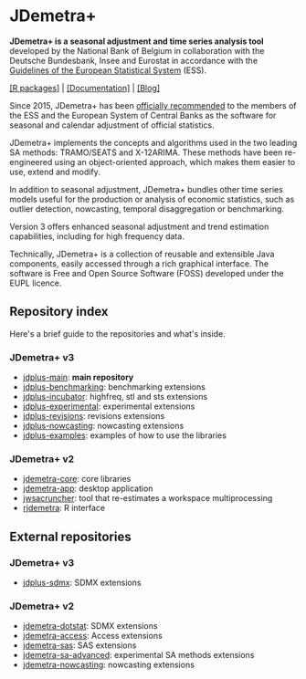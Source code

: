 # JDemetra+

**JDemetra+ is a seasonal adjustment and time series analysis tool** developed by the National Bank of Belgium in collaboration with the Deutsche Bundesbank, Insee and Eurostat in accordance with the [Guidelines of the European Statistical System](https://ec.europa.eu/eurostat/documents/3859598/6830795/KS-GQ-15-001-EN-N.pdf) (ESS).

[[R packages]](https://github.com/rjdverse) | 
[[Documentation]](https://jdemetra-new-documentation.netlify.app/) | 
[[Blog]](https://jdemetra-universe-blog.netlify.app/)

Since 2015, JDemetra+ has been [officially recommended](https://ec.europa.eu/eurostat/cros/system/files/Jdemetra_%20release.pdf) to the members of the ESS and the European System of Central Banks as the software for seasonal and calendar adjustment of official statistics.

JDemetra+ implements the concepts and algorithms used in the two leading SA methods: TRAMO/SEATS and X-12ARIMA. These methods have been re-engineered using an object-oriented approach, which makes them easier to use, extend and modify.

In addition to seasonal adjustment, JDemetra+ bundles other time series models useful for the production or analysis of economic statistics, such as outlier detection, nowcasting, temporal disaggregation or benchmarking. 

Version 3 offers enhanced seasonal adjustment and trend estimation capabilities, including for high frequency data.

Technically, JDemetra+ is a collection of reusable and extensible Java components, easily accessed through a rich graphical interface. The software is Free and Open Source Software (FOSS) developed under the EUPL licence.

## Repository index

Here's a brief guide to the repositories and what's inside.

### JDemetra+ v3

- [jdplus-main](https://github.com/jdemetra/jdplus-main): **main repository**
- [jdplus-benchmarking](https://github.com/jdemetra/jdplus-benchmarking): benchmarking extensions
- [jdplus-incubator](https://github.com/jdemetra/jdplus-incubator): highfreq, stl and sts extensions
- [jdplus-experimental](https://github.com/jdemetra/jdplus-experimental): experimental extensions
- [jdplus-revisions](https://github.com/jdemetra/jdplus-revisions): revisions extensions
- [jdplus-nowcasting](https://github.com/jdemetra/jdplus-nowcasting): nowcasting extensions
- [jdplus-examples](https://github.com/jdemetra/jdplus-examples): examples of how to use the libraries

### JDemetra+ v2

- [jdemetra-core](https://github.com/jdemetra/jdemetra-core): core libraries
- [jdemetra-app](https://github.com/jdemetra/jdemetra-app): desktop application
- [jwsacruncher](https://github.com/jdemetra/jwsacruncher): tool that re-estimates a workspace multiprocessing
- [rjdemetra](https://github.com/jdemetra/rjdemetra): R interface

## External repositories

### JDemetra+ v3

- [jdplus-sdmx](https://github.com/nbbrd/jdplus-sdmx): SDMX extensions

### JDemetra+ v2

- [jdemetra-dotstat](https://github.com/nbbrd/jdemetra-dotstat): SDMX extensions
- [jdemetra-access](https://github.com/nbbrd/jdemetra-access): Access extensions
- [jdemetra-sas](https://github.com/nbbrd/jdemetra-sas): SAS extensions
- [jdemetra-sa-advanced](https://github.com/nbbrd/jdemetra-sa-advanced): experimental SA methods extensions
- [jdemetra-nowcasting](https://github.com/nbbrd/jdemetra-nowcasting): nowcasting extensions
